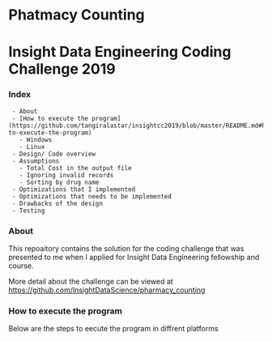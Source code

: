 # Phatmacy Counting
# Insight Data Engineering Coding Challenge 2019

### Index
     - About
     - [How to execute the program] (https://github.com/tangiralastar/insightcc2019/blob/master/README.md#how-to-execute-the-program)
       - Windows
       - Linux
     - Design/ Code overview
     - Assumptions
       - Total Cost in the output file
       - Ignoring invalid records
       - Sorting by drug name
     - Optimizations that I implemented
     - Optimizations that needs to be implemented
     - Drawbacks of the design
     - Testing
  
### About
This repoaitory contains the solution for the coding challenge that was presented to me when I applied for Insight Data Engineering fellowship and course.

More detail about the challenge can be viewed at https://github.com/InsightDataScience/pharmacy_counting

### How to execute the program

Below are the steps to eecute the program in diffrent platforms
